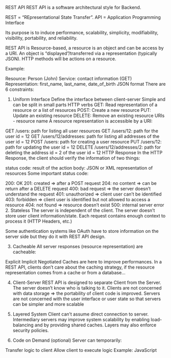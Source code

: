 REST API
REST API is a software architectural style for Backend.

REST = “REpresentational State Transfer”. API = Application Programming Interface

Its purpose is to induce performance, scalability, simplicity, modifiability, visibility, portability, and reliability.

REST API is Resource-based, a resource is an object and can be access by a URI. An object is “displayed”/transferred via a representation (typically JSON). HTTP methods will be actions on a resource.

Example:

Resource: Person (John)
Service: contact information (GET)
Representation:
first_name, last_name, date_of_birth
JSON format
There are 6 constraints:
1. Uniform Interface
Define the interface between client-server
Simple and can be split in small parts
HTTP verbs
GET:
Read representation of a resource or a list of resources
POST:
Create a new resource
PUT:
Update an existing resource
DELETE:
Remove an existing resource
URIs - resource name
A resource representation is accessible by a URI:

GET /users: path for listing all user resources
GET /users/12: path for the user id = 12
GET /users/12/addresses: path for listing all addresses of the user id = 12
POST /users: path for creating a user resource
PUT /users/12: path for updating the user id = 12
DELETE /users/12/addresses/2: path for deleting the address id = 2 of the user id = 12
HTTP Response
In the HTTP Response, the client should verify the information of two things:

status code: result of the action
body: JSON or XML representation of resources
Some important status code:

200: OK
201: created => after a POST request
204: no content => can be return after a DELETE request
400: bad request => the server doesn’t understand the request
401: unauthorized => client user can’t be identified
403: forbidden => client user is identified but not allowed to access a resource
404: not found => resource doesn’t exist
500: internal server error
2. Stateless
The server is independent of the client. The server doesn’t store user client information/state. Each request contains enough context to process it (HTTP Headers, etc.)

Some authentication systems like OAuth have to store information on the server side but they do it with REST API design.

3. Cacheable
All server responses (resource representation) are cacheable:

Explicit
Implicit
Negotiated
Caches are here to improve performances. In a REST API, clients don’t care about the caching strategy, if the resource representation comes from a cache or from a database…

4. Client-Server
REST API is designed to separate Client from the Server. The server doesn’t know who is talking to it. Clients are not concerned with data storage => the portability of client code is improved. Servers are not concerned with the user interface or user state so that servers can be simpler and more scalable

5. Layered System
Client can’t assume direct connection to server. Intermediary servers may improve system scalability by enabling load-balancing and by providing shared caches. Layers may also enforce security policies.

6. Code on Demand (optional)
Server can temporarily:

Transfer logic to client
Allow client to execute logic
Example: JavaScript
